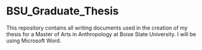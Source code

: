 # BSU_Graduate_Thesis
This repository contains all writing documents used in the creation of my thesis for a Master of Arts in Anthropology at Boise State University. I will be using Microsoft Word. 
